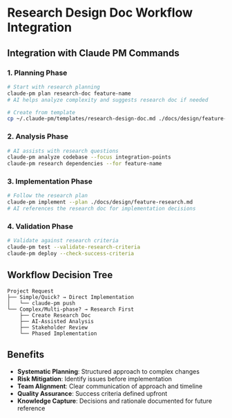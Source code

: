 # Research Design Doc Workflow Integration

## Integration with Claude PM Commands

### 1. Planning Phase
```bash
# Start with research planning
claude-pm plan research-doc feature-name
# AI helps analyze complexity and suggests research doc if needed

# Create from template
cp ~/.claude-pm/templates/research-design-doc.md ./docs/design/feature-research.md
```

### 2. Analysis Phase
```bash
# AI assists with research questions
claude-pm analyze codebase --focus integration-points
claude-pm research dependencies --for feature-name
```

### 3. Implementation Phase
```bash
# Follow the research plan
claude-pm implement --plan ./docs/design/feature-research.md
# AI references the research doc for implementation decisions
```

### 4. Validation Phase
```bash
# Validate against research criteria
claude-pm test --validate-research-criteria
claude-pm deploy --check-success-criteria
```

## Workflow Decision Tree

```
Project Request
├── Simple/Quick? → Direct Implementation
│   └── claude-pm push
└── Complex/Multi-phase? → Research First
    ├── Create Research Doc
    ├── AI-Assisted Analysis
    ├── Stakeholder Review
    └── Phased Implementation
```

## Benefits
- **Systematic Planning**: Structured approach to complex changes
- **Risk Mitigation**: Identify issues before implementation
- **Team Alignment**: Clear communication of approach and timeline
- **Quality Assurance**: Success criteria defined upfront
- **Knowledge Capture**: Decisions and rationale documented for future reference